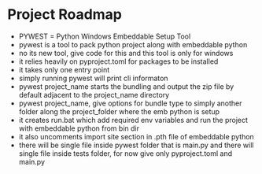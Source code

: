 # Project Roadmap

- PYWEST = Python Windows Embeddable Setup Tool
- pywest is a tool to pack python project along with embeddable python
- no its new tool, give code for this and this tool is only for windows
- it relies heavily on pyproject.toml for packages to be installed
- it takes only one entry point
- simply running pywest will print cli informaton
- pywest project_name starts the bundling and output the zip file by default adjacent to the project_name directory
- pywest project_name, give options for bundle type to simply another folder along the project_folder where the emb python is setup
- it creates run.bat which add required env variables and run the project with embeddable python from bin dir
- it also uncomments import site section in .pth file of embeddable python
- there will be single file inside pywest folder that is main.py and there will single file inside tests folder, for now give only pyproject.toml and main.py

